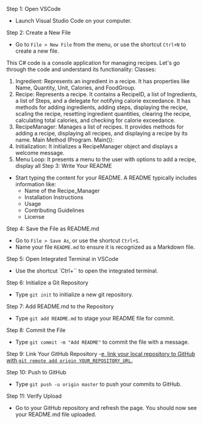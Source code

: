 
  Step 1: Open VSCode
- Launch Visual Studio Code on your computer.

 Step 2: Create a New File
- Go to `File > New File` from the menu, or use the shortcut `Ctrl+N` to create a new file.


This C# code is a console application for managing recipes. Let's go through the code and understand its functionality:
Classes:
1. Ingredient: Represents an ingredient in a recipe. It has properties like Name, Quantity, Unit, Calories, and FoodGroup.
2. Recipe: Represents a recipe. It contains a RecipeID, a list of Ingredients, a list of Steps, and a delegate for notifying calorie exceedance. It has methods for adding ingredients, adding steps, displaying the recipe, scaling the recipe, resetting ingredient quantities, clearing the recipe, calculating total calories, and checking for calorie exceedance.
3. RecipeManager: Manages a list of recipes. It provides methods for adding a recipe, displaying all recipes, and displaying a recipe by its name.
Main Method (Program. Main()):
1. Initialization: It initializes a RecipeManager object and displays a welcome message.
2. Menu Loop: It presents a menu to the user with options to add a recipe, display all
 Step 3: Write Your README
- Start typing the content for your README. A README typically includes information like:
  - Name of the Recipe_Manager
  - Installation Instructions
  - Usage
  - Contributing Guidelines
  - License

 Step 4: Save the File as README.md
- Go to `File > Save As`, or use the shortcut `Ctrl+S`.
- Name your file `README.md` to ensure it is recognized as a Markdown file.

 Step 5: Open Integrated Terminal in VSCode
- Use the shortcut `Ctrl+`` to open the integrated terminal.

 Step 6: Initialize a Git Repository
- Type `git init` to initialize a new git repository.

 Step 7: Add README.md to the Repository
- Type `git add README.md` to stage your README file for commit.

 Step 8: Commit the File
- Type `git commit -m "Add README"` to commit the file with a message.

 Step 9: Link Your GitHub Repository
-[e, link your local repository to GitHub with `git remote add origin YOUR_REPOSITORY_URL`.](https://github.com/ST10368662/Recipe_Manager)


 Step 10: Push to GitHub
- Type `git push -u origin master` to push your commits to GitHub.

 Step 11: Verify Upload
- Go to your GitHub repository and refresh the page. You should now see your README.md file uploaded.


